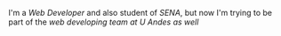 I'm a *Web Developer* and also student of _SENA_, but now I'm trying to be part of the _web developing team at *U Andes* as well_ 

